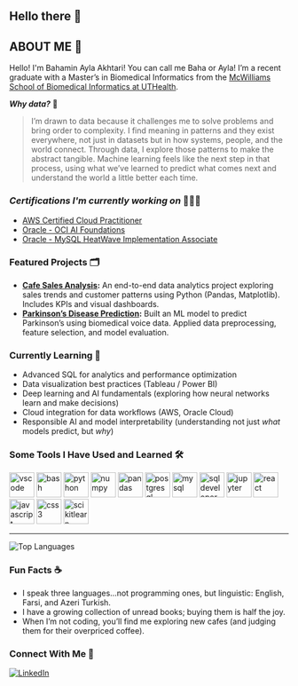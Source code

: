 ## Hello there 👋

<!--
**bakhtari100/bakhtari100** is a ✨ _special_ ✨ repository because its `README.md` (this file) appears on your GitHub profile.

Here are some ideas to get you started:
💻👩🏻‍💻🛠️📄🗓️🗃️📇💼
🧩🎬♟️

- 🔭 I’m currently working on ...
- 🌱 I’m currently learning ...
- 👯 I’m looking to collaborate on ...
- 🤔 I’m looking for help with ...
- 💬 Ask me about ...
- 📫 How to reach me: ...
- 😄 Pronouns: ...
- ⚡ Fun fact: ...
[![Email](https://img.shields.io/badge/Email-informational?style=for-the-badge&logo=gmail)](mailto:your.email@example.com)
![GitHub Stats](https://github-readme-stats.vercel.app/api?username=bakhtari100&show_icons=true&theme=tokyonight)
-->

## ABOUT ME 🧩
Hello! I'm Bahamin Ayla Akhtari! You can call me Baha or Ayla! I’m a recent graduate with a Master’s in Biomedical Informatics from the [McWilliams School of Biomedical Informatics at UTHealth](https://sbmi.uth.edu/).


***Why data?*** 🤔
> I’m drawn to data because it challenges me to solve problems and bring order to complexity. I find meaning in patterns and they exist everywhere, not just in datasets but in how systems, people, and the world connect. Through data, I explore those patterns to make the abstract tangible. Machine learning feels like the next step in that process, using what we’ve learned to predict what comes next and understand the world a little better each time.


### ***Certifications I'm currently working on*** 👩🏻‍💻  
- [AWS Certified Cloud Practitioner](https://aws.amazon.com/certification/certified-cloud-practitioner/) 
- [Oracle - OCI AI Foundations](https://mylearn.oracle.com/ou/learning-path/become-a-oci-ai-foundations-associate-2025/147781) 
- [Oracle - MySQL HeatWave Implementation Associate](https://mylearn.oracle.com/ou/learning-path/become-a-heatwave-mysql-implementation-associate/146114) 


### Featured Projects 🗂️
- **[Cafe Sales Analysis](https://github.com/bakhtari100/Cafe_Sales_Analysis):**
  An end-to-end data analytics project exploring sales trends and customer patterns using Python (Pandas, Matplotlib). Includes KPIs and visual dashboards.
- **[Parkinson’s Disease Prediction](https://github.com/bakhtari100/Parkinsons-Disease):**
  Built an ML model to predict Parkinson’s using biomedical voice data. Applied data preprocessing, feature selection, and model evaluation.


### Currently Learning 🌱 
- Advanced SQL for analytics and performance optimization
- Data visualization best practices (Tableau / Power BI)
- Deep learning and AI fundamentals (exploring how neural networks learn and make decisions)
- Cloud integration for data workflows (AWS, Oracle Cloud)
- Responsible AI and model interpretability (understanding not just *what* models predict, but *why*)



### Some Tools I Have Used and Learned 🛠️
<p align="left">
<img src="https://cdn.jsdelivr.net/gh/devicons/devicon/icons/vscode/vscode-original.svg" alt="vscode" width="45" height="45"/>
<img src="https://cdn.jsdelivr.net/gh/devicons/devicon/icons/bash/bash-original.svg" alt="bash" width="45" height="45"/>
<img src="https://cdn.jsdelivr.net/gh/devicons/devicon/icons/python/python-original-wordmark.svg" alt="python" width="45" height="45"/>
<img src="https://cdn.jsdelivr.net/gh/devicons/devicon/icons/numpy/numpy-line-wordmark.svg" alt="numpy" width="45" height="45"/>
<img src="https://cdn.jsdelivr.net/gh/devicons/devicon/icons/pandas/pandas-line-wordmark.svg" alt="pandas" width="45" height="45"/>
<img src="https://cdn.jsdelivr.net/gh/devicons/devicon/icons/postgresql/postgresql-original-wordmark.svg" alt="postgresql" width="45" height="45"/>
<img src="https://cdn.jsdelivr.net/gh/devicons/devicon/icons/mysql/mysql-original-wordmark.svg" alt="mysql" width="45" height="45"/>
<img src="https://cdn.jsdelivr.net/gh/devicons/devicon/icons/sqldeveloper/sqldeveloper-original.svg" alt="sqldeveloper" width="45" height="45"/>
<img src="https://cdn.jsdelivr.net/gh/devicons/devicon/icons/jupyter/jupyter-original-wordmark.svg" alt="jupyter" width="45" height="45"/>
<img src="https://cdn.jsdelivr.net/gh/devicons/devicon/icons/react/react-original-wordmark.svg" alt="react" width="45" height="45"/>
<img src="https://cdn.jsdelivr.net/gh/devicons/devicon/icons/javascript/javascript-original.svg" alt="javascript" width="45" height="45"/>
<img src="https://cdn.jsdelivr.net/gh/devicons/devicon/icons/css3/css3-original-wordmark.svg" alt="css3" width="45" height="45"/>
<img src="https://cdn.jsdelivr.net/gh/devicons/devicon/icons/scikitlearn/scikitlearn-line.svg" alt="scikitlearn" width="45" height="45"/>
</p>

------------------------

![Top Languages](https://github-readme-stats.vercel.app/api/top-langs/?username=bakhtari100&layout=compact&theme=tokyonight)

### Fun Facts ☕
- I speak three languages...not programming ones, but linguistic: English, Farsi, and Azeri Turkish.
- I have a growing collection of unread books; buying them is half the joy.
- When I’m not coding, you’ll find me exploring new cafes (and judging them for their overpriced coffee).
  

### Connect With Me 🤝
[![LinkedIn](https://img.shields.io/badge/LinkedIn-blue?style=for-the-badge&logo=linkedin)](https://linkedin.com/in/bahamin-ayla-akhtari/)


